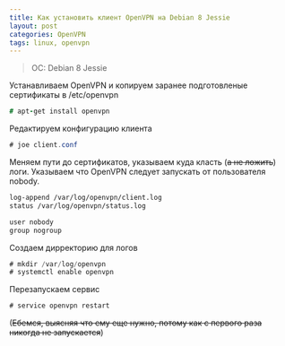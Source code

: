 ```yaml
---
title: Как установить клиент OpenVPN на Debian 8 Jessie
layout: post
categories: OpenVPN
tags: linux, openvpn
---
```


> OC: Debian 8 Jessie

Устанавливаем OpenVPN и копируем заранее подготовленые сертификаты в /etc/openvpn

```j
# apt-get install openvpn
```

Редактируем конфигурацию клиента

```c#
# joe client.conf
```

Меняем пути до сертификатов, указываем куда класть (~~a не ложить~~) логи. Указываем что OpenVPN следует запускать от пользователя nobody.

```bash
log-append /var/log/openvpn/client.log
status /var/log/openvpn/status.log

user nobody
group nogroup
```

Создаем дирректорию для логов

```c#
# mkdir /var/log/openvpn
# systemctl enable openvpn
```

Перезапускаем сервис

```c#
# service openvpn restart
```
(~~Ебемся, выясняя что ему еще нужно, потому как с первого раза никогда не запускается~~)